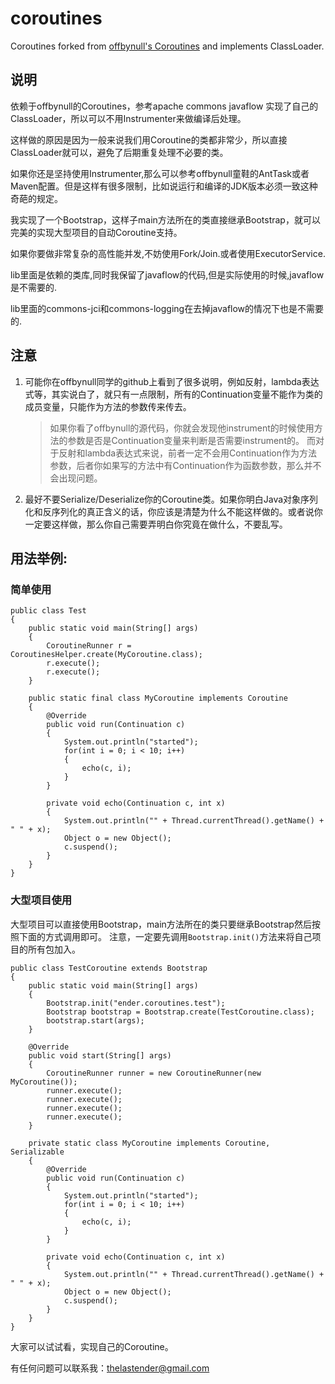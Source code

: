 # coroutines
Coroutines forked from [offbynull's Coroutines](https://github.com/offbynull/coroutines) and implements ClassLoader.

## 说明

依赖于offbynull的Coroutines，参考apache commons javaflow 实现了自己的ClassLoader，所以可以不用Instrumenter来做编译后处理。

这样做的原因是因为一般来说我们用Coroutine的类都非常少，所以直接ClassLoader就可以，避免了后期重复处理不必要的类。

如果你还是坚持使用Instrumenter,那么可以参考offbynull童鞋的AntTask或者Maven配置。但是这样有很多限制，比如说运行和编译的JDK版本必须一致这种奇葩的规定。

我实现了一个Bootstrap，这样子main方法所在的类直接继承Bootstrap，就可以完美的实现大型项目的自动Coroutine支持。

如果你要做非常复杂的高性能并发,不妨使用Fork/Join.或者使用ExecutorService.

lib里面是依赖的类库,同时我保留了javaflow的代码,但是实际使用的时候,javaflow是不需要的.

lib里面的commons-jci和commons-logging在去掉javaflow的情况下也是不需要的.

## 注意
1. 可能你在offbynull同学的github上看到了很多说明，例如反射，lambda表达式等，其实说白了，就只有一点限制，所有的Continuation变量不能作为类的成员变量，只能作为方法的参数传来传去。

	> 如果你看了offbynull的源代码，你就会发现他instrument的时候使用方法的参数是否是Continuation变量来判断是否需要instrument的。
	> 而对于反射和lambda表达式来说，前者一定不会用Continuation作为方法参数，后者你如果写的方法中有Continuation作为函数参数，那么并不会出现问题。

1. 最好不要Serialize/Deserialize你的Coroutine类。如果你明白Java对象序列化和反序列化的真正含义的话，你应该是清楚为什么不能这样做的。或者说你一定要这样做，那么你自己需要弄明白你究竟在做什么，不要乱写。

## 用法举例:

### 简单使用

```
public class Test
{
	public static void main(String[] args)
	{
		CoroutineRunner r = CoroutinesHelper.create(MyCoroutine.class);
		r.execute();
		r.execute();
	}

	public static final class MyCoroutine implements Coroutine
	{
		@Override
		public void run(Continuation c)
		{
			System.out.println("started");
			for(int i = 0; i < 10; i++)
			{
				echo(c, i);
			}
		}

		private void echo(Continuation c, int x)
		{
			System.out.println("" + Thread.currentThread().getName() + " " + x);
			Object o = new Object();
			c.suspend();
		}
	}
}
```

### 大型项目使用

大型项目可以直接使用Bootstrap，main方法所在的类只要继承Bootstrap然后按照下面的方式调用即可。
注意，一定要先调用`Bootstrap.init()`方法来将自己项目的所有包加入。

```
public class TestCoroutine extends Bootstrap
{
	public static void main(String[] args)
	{
		Bootstrap.init("ender.coroutines.test");
		Bootstrap bootstrap = Bootstrap.create(TestCoroutine.class);
		bootstrap.start(args);
	}

	@Override
	public void start(String[] args)
	{
		CoroutineRunner runner = new CoroutineRunner(new MyCoroutine());
		runner.execute();
		runner.execute();
		runner.execute();
		runner.execute();
	}

	private static class MyCoroutine implements Coroutine, Serializable
	{
		@Override
		public void run(Continuation c)
		{
			System.out.println("started");
			for(int i = 0; i < 10; i++)
			{
				echo(c, i);
			}
		}

		private void echo(Continuation c, int x)
		{
			System.out.println("" + Thread.currentThread().getName() + " " + x);
			Object o = new Object();
			c.suspend();
		}
	}
}
```

大家可以试试看，实现自己的Coroutine。

有任何问题可以联系我：[thelastender@gmail.com](mailto:thelastender@gmail.com)

